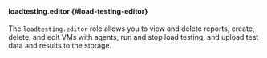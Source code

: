 #### loadtesting.editor {#load-testing-editor}

The `loadtesting.editor` role allows you to view and delete reports, create, delete, and edit VMs with agents, run and stop load testing, and upload test data and results to the storage.